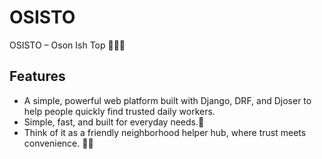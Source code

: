 # OSISTO
OSISTO – Oson Ish Top 🏡👶🧹

## Features

-  A simple, powerful web platform built with Django, DRF, and Djoser to help people quickly find trusted daily workers.
- Simple, fast, and built for everyday needs.💖
- Think of it as a friendly neighborhood helper hub, where trust meets convenience. 🏡✨
